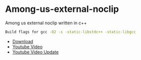 # Among-us-external-noclip
Among us external noclip written in c++
```bash
Build flags for gcc -O2 -s -static-libstdc++ -static-libgcc
```
- [Download](https://github.com/Vili1/Among-us-external-noclip/releases)
- [Youtube Video](https://youtu.be/8nTdr8MkAYE)
- [Youtube Video Update](https://youtu.be/oPTkOy-ALAA)
